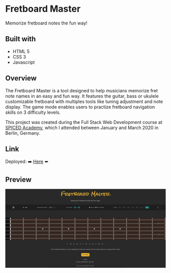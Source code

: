 # Fretboard Master

Memorize fretboard notes the fun way!

## Built with

 * HTML 5
 * CSS 3
 * Javascript

## Overview

The Fretboard Master is a tool designed to help musicians memorize fret note names in an easy and fun way. It features the guitar, bass or ukulele customizable fretboard with multiples tools like tuning adjustment and note display. The game mode enables users to practize fretboard navigation skills on 3 difficulty levels.

This project was created during the Full Stack Web Development course at <a href="http://www.spiced-academy.com/">SPICED Academy</a>, which I 
attended between January and March 2020 in Berlin, Germany. 

## Link

Deployed: :arrow_right: [Here](https://chris-z-85.github.io/fretboard-master.github.io/) :arrow_left:

## Preview
 

![Project Image](https://github.com/Chris-Z-85/fretboard-master.github.io/blob/master/fretboardmaster.webp?raw=true)
